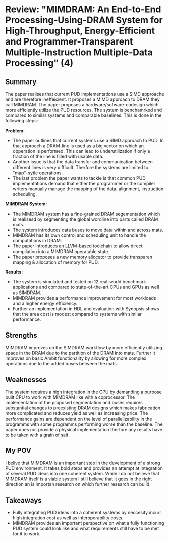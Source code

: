 # Review: "MIMDRAM: An End-to-End Processing-Using-DRAM System for High-Throughput, Energy-Efficient and Programmer-Transparent Multiple-Instruction Multiple-Data Processing" (4)

## Summary
The paper realises that current PUD implementations use a SIMD approache and are therefore ineffeicient. It proposes a MIMD approach to DRAM they call MIMDRAM. The paper proposes a hardware/sofware-codesign which more efficiently utilize the PUD resources. The system is benchamrked and compared to similar systems and comparable baselines. This is done in the following steps:

**Problem:**
- The paper outlines that current systems use a SIMD approach to PUD. In that approach a DRAM-line is used as a big vector on which an opperation is performed. This can lead to underutilization if only a fraction of the line is filled with usable data.
- Another issue is that the data transfer and communication between different lines is very difficult. Therfore the systems are limited to "map"-sytle operations.
- The last problem the paper wants to tackle is that common PUD implementations demand that either the programmer or the compiler writers manually manage the mapping of the data, alignment, instruction scheduling.

**MIMDRAM System:**
- The MIMDRAM system has a fine-grained DRAM segementation which is realisesd by segmenting the global wordline into parts called DRAM mats.
- The system introduces data buses to move data within and across mats.
- MIMDRAM has its own control and scheduling unit to handle the computations in DRAM.
- The paper introduces an LLVM-based toolchain to allow direct compilation into a MIMDRAM operatable state.
- The paper proposes a new memory allocator to provide transparen mapping & allocation of memory for PUD.

**Results:**
- The system is simulated and tested on 12 real-world benchmark applications and compared to state-of-the-art CPUs and GPUs as well as SIMDRAM.
- MIMDRAM provides a performance improvement for most workloads and a higher energy efficiency.
- Further an implementation in HDL and evaluation with Synopsis shows that the area cost is modest compared to systems with similar performance.

## Strengths
MIMDRAM improves on the SIMDRAM workflow by more efficiently utilizing space in the DRAM due to the partition of the DRAM into mats. Further it improves on basic Ambit functionality by allowing for more complex operations due to the added buses between the mats. 

## Weaknesses
The system requires a high integration in the CPU by demanding a purpose built CPU to work with MIMDRAM like with a coprocessor. The implementation of the proposed segmentation and buses requires substantial changes to preexisting DRAM designs which makes fabrication more complicated and reduces yield as well as increasing price. The performance gains are dependent on the level of parallelizability in the programms with some programms performing worse than the baseline. The paper does not provide a physical implementation therfore any results have to be taken with a grain of salt.

## My POV
I belive that MIMDRAM is an important step in the development of a strong PUD environment. It takes bold steps and provides an attempt at integration of several PUD ideas into one coherent system. While I do not believe that MIMDRAM itself is a viable system I still believe that it goes in the right direction an is importan research on which further research can build.

## Takeaways
- Fully integrating PUD ideas into a coherent systems by neccesity incurr high integration cost as well as interoperability costs. 
- MIMDRAM provides an important perspective on what a fully functioning PUD system could look like and what requirements still have to be met for it to work.
